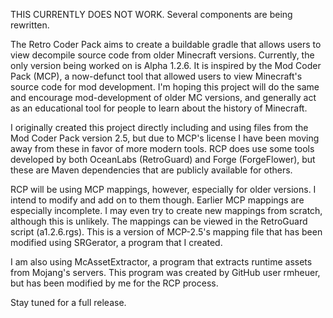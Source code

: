 THIS CURRENTLY DOES NOT WORK. Several components are being rewritten.

The Retro Coder Pack aims to create a buildable gradle that allows users to view decompile source
code from older Minecraft versions. Currently, the only version being worked on is Alpha 1.2.6. It is inspired
by the Mod Coder Pack (MCP), a now-defunct tool that allowed users to view Minecraft's source code for mod development.
I'm hoping this project will do the same and encourage mod-development of older MC versions, and generally act as an educational
tool for people to learn about the history of Minecraft.

I originally created this project directly including and using files from the Mod Coder Pack version 2.5, but due to MCP's license 
I have been moving away from these in favor of more modern tools. RCP does use some tools developed by 
both OceanLabs (RetroGuard) and Forge (ForgeFlower), but these are Maven dependencies that are publicly available for others.

RCP will be using MCP mappings, however, especially for older versions. I intend to modify and add on to them though. Earlier MCP
mappings are especially incomplete. I may even try to create new mappings from scratch, although this is unlikely. The mappings can
be viewed in the RetroGuard script (a1.2.6.rgs). This is a version of MCP-2.5's mapping file that has been modified using
SRGerator, a program that I created. 

I am also using McAssetExtractor, a program that extracts runtime assets from Mojang's servers. This program was created by 
GitHub user rmheuer, but has been modified by me for the RCP process.

Stay tuned for a full release.
